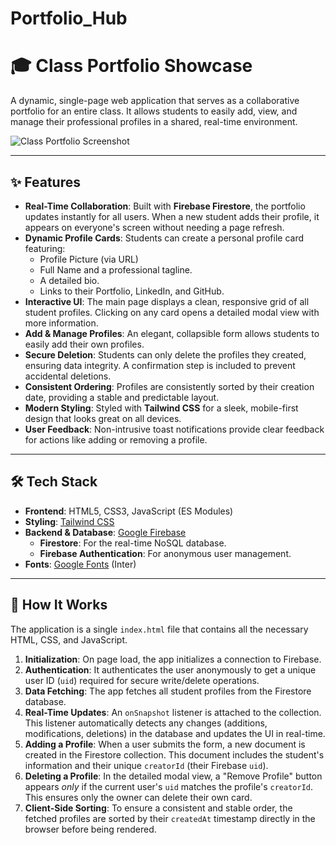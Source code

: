 # Portfolio_Hub

# 🎓 Class Portfolio Showcase

A dynamic, single-page web application that serves as a collaborative portfolio for an entire class. It allows students to easily add, view, and manage their professional profiles in a shared, real-time environment.

![Class Portfolio Screenshot](https://placehold.co/800x450/e2e8f0/64748b?text=Class%20Portfolio%20UI)

---

## ✨ Features

-   **Real-Time Collaboration**: Built with **Firebase Firestore**, the portfolio updates instantly for all users. When a new student adds their profile, it appears on everyone's screen without needing a page refresh.
-   **Dynamic Profile Cards**: Students can create a personal profile card featuring:
    -   Profile Picture (via URL)
    -   Full Name and a professional tagline.
    -   A detailed bio.
    -   Links to their Portfolio, LinkedIn, and GitHub.
-   **Interactive UI**: The main page displays a clean, responsive grid of all student profiles. Clicking on any card opens a detailed modal view with more information.
-   **Add & Manage Profiles**: An elegant, collapsible form allows students to easily add their own profiles.
-   **Secure Deletion**: Students can only delete the profiles they created, ensuring data integrity. A confirmation step is included to prevent accidental deletions.
-   **Consistent Ordering**: Profiles are consistently sorted by their creation date, providing a stable and predictable layout.
-   **Modern Styling**: Styled with **Tailwind CSS** for a sleek, mobile-first design that looks great on all devices.
-   **User Feedback**: Non-intrusive toast notifications provide clear feedback for actions like adding or removing a profile.

---

## 🛠️ Tech Stack

-   **Frontend**: HTML5, CSS3, JavaScript (ES Modules)
-   **Styling**: [Tailwind CSS](https://tailwindcss.com/)
-   **Backend & Database**: [Google Firebase](https://firebase.google.com/)
    -   **Firestore**: For the real-time NoSQL database.
    -   **Firebase Authentication**: For anonymous user management.
-   **Fonts**: [Google Fonts](https://fonts.google.com/) (Inter)

---

## 🚀 How It Works

The application is a single `index.html` file that contains all the necessary HTML, CSS, and JavaScript.

1.  **Initialization**: On page load, the app initializes a connection to Firebase.
2.  **Authentication**: It authenticates the user anonymously to get a unique user ID (`uid`) required for secure write/delete operations.
3.  **Data Fetching**: The app fetches all student profiles from the Firestore database.
4.  **Real-Time Updates**: An `onSnapshot` listener is attached to the collection. This listener automatically detects any changes (additions, modifications, deletions) in the database and updates the UI in real-time.
5.  **Adding a Profile**: When a user submits the form, a new document is created in the Firestore collection. This document includes the student's information and their unique `creatorId` (their Firebase `uid`).
6.  **Deleting a Profile**: In the detailed modal view, a "Remove Profile" button appears *only* if the current user's `uid` matches the profile's `creatorId`. This ensures only the owner can delete their own card.
7.  **Client-Side Sorting**: To ensure a consistent and stable order, the fetched profiles are sorted by their `createdAt` timestamp directly in the browser before being rendered.
